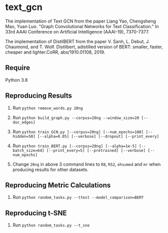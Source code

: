 # text_gcn

The implementation of Text GCN from the paper Liang Yao, Chengsheng Mao, Yuan Luo. "Graph Convolutional Networks for Text Classification." In 33rd AAAI Conference on Artificial Intelligence (AAAI-19), 7370-7377.

The implementation of DistilBERT from the paper V. Sanh, L. Debut, J. Chaumond, and T. Wolf.   Distilbert, adistilled version of BERT: smaller, faster, cheaper and lighter.CoRR, abs/1910.01108, 2019.

## Require

Python 3.8

## Reproducing Results

1. Run `python remove_words.py 20ng`

2. Run `python build_graph.py --corpus=20ng --window_size=20 [--doc_edges]`

3. Run `python train_GCN.py [--corpus=20ng] [--num_epochs=100] [--hidden=50] [--alpha=0.05] [--verbose] [--dropout] [--print_every]`

3. Run `python train_BERT.py [--corpus=20ng] [--alpha=1e-5] [--batch_size=64] [--print_every=5] [--pretrained] [--verbose] [--num_epochs]`

4. Change `20ng` in above 3 command lines to `R8`, `R52`, `ohsumed` and `mr` when producing results for other datasets.

## Reproducing Metric Calculations

1. Run `python random_tasks.py --ttest --model_comparison=BERT`

## Reproducing t-SNE

1. Run `python random_tasks.py --t_sne`

